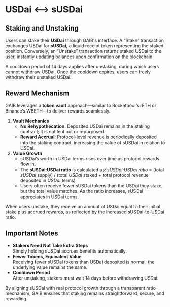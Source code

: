 # USDai <--> sUSDai

## Staking and Unstaking

Users can stake their **USDai** through GAIB's interface. A “Stake” transaction exchanges USDai for **sUSDai,** a liquid receipt token representing the staked position. Conversely, an “Unstake” transaction returns staked USDai to the user, instantly updating balances upon confirmation on the blockchain.

A cooldown period of 14 days applies after unstaking, during which users cannot withdraw USDai. Once the cooldown expires, users can freely withdraw their unstaked USDai.

## Reward Mechanism

GAIB leverages a **token vault** approach—similar to Rocketpool’s rETH or Binance’s WBETH—to deliver rewards seamlessly.

1. **Vault Mechanics**
   * **No Rehypothecation**: Deposited USDai remains in the staking contract; it is not lent out or repurposed.
   * **Reward Accrual**: Protocol-level revenue is periodically deposited into the staking contract, increasing the value of sUSDai in relation to USDai.
2. **Value Growth**
   * sUSDai’s worth in USDai terms rises over time as protocol rewards flow in.
   * The **sUSDai:USDai ratio** is calculated as: _sUSDai:USDai ratio_ = (total _sUSDai_ supply) / (total _USDai_ staked + total protocol revenue deposited in _USDai_ terms)
   * Users often receive fewer sUSDai tokens than the USDai they stake, but the total value matches. As the ratio increases, sUSDai appreciates in USDai terms.&#x20;

When users unstake, they receive an amount of USDai equal to their initial stake plus accrued rewards, as reflected by the increased sUSDai-to-USDai ratio.

## Important Notes

* **Stakers Need Not Take Extra Steps**\
  Simply holding sUSDai accrues benefits automatically.
* **Fewer Tokens, Equivalent Value**\
  Receiving fewer sUSDai tokens than USDai deposited is normal; the underlying value remains the same.
* **Cooldown Period**\
  After unstaking, stakers must wait 14 days before withdrawing USDai.

By aligning sUSDai with real protocol growth through a transparent ratio mechanism, GAIB ensures that staking remains straightforward, secure, and rewarding.
